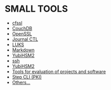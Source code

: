 SMALL TOOLS
===========

  * [cfssl](cfssl.md)
  * [CouchDB](couchdb.md)
  * [OpenSSL](openssl.md)
  * [Journal CTL](journalctl.md)
  * [LUKS](luks.md)
  * [Markdown](markdown/_INDEX.md)
  * [YubiHSM2](yubihsm2.md)
  * [ssh](ssh.md)
  * [YubiHSM2](yubihsm2/yubihsm2.md)
  * [Tools for evaluation of projects and software](eval-tools.md)
  * [Step CLI (PKI)](https://github.com/smallstep/cli/blob/master/README.md)
  * [Others...](misc.md)